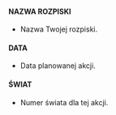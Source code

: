 #### <span class=md-error>NAZWA ROZPISKI</span>
* Nazwa Twojej rozpiski.

#### <span class=md-error>DATA</span>
* Data planowanej akcji.

#### <span class=md-error>ŚWIAT</span>
* Numer świata dla tej akcji.